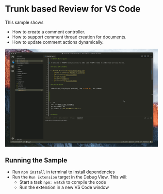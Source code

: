# Trunk based Review for VS Code

This sample shows

- How to create a comment controller.
- How to support comment thread creation for documents.
- How to update comment actions dynamically.

![demo](./wiki-demo.gif)

## Running the Sample

- Run `npm install` in terminal to install dependencies
- Run the `Run Extension` target in the Debug View. This will:
	- Start a task `npm: watch` to compile the code
	- Run the extension in a new VS Code window
